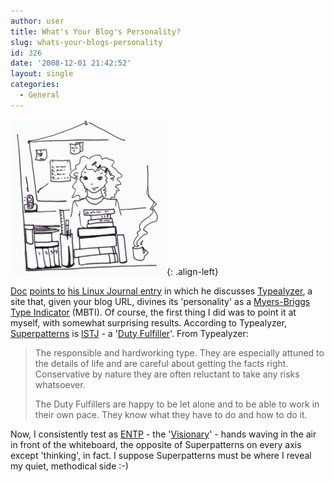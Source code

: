 ```yaml
---
author: user
title: What's Your Blog's Personality?
slug: whats-your-blogs-personality
id: 326
date: '2008-12-01 21:42:52'
layout: single
categories:
  - General
---
```


[![](images/ISTJ-250.gif)](http://www.typealyzer.com/){: .align-left}

[Doc](http://blogs.law.harvard.edu/doc/) [points to](http://blogs.law.harvard.edu/doc/2008/11/30/fun-with-personalities/) [his Linux Journal entry](http://www.linuxjournal.com/content/keeping-linux-safe-1994-0) in which he discusses [Typealyzer](http://www.typealyzer.com/), a site that, given your blog URL, divines its 'personality' as a [Myers-Briggs Type Indicator](http://en.wikipedia.org/wiki/Myers-Briggs_Type_Indicator) (MBTI). Of course, the first thing I did was to point it at myself, with somewhat surprising results. According to Typealyzer, [Superpatterns](http://blogs.sun.com/superpat/) is [ISTJ](http://en.wikipedia.org/wiki/ISTJ) - a '[Duty Fulfiller](http://www.personalitypage.com/ISTJ.html)'. From Typealyzer:

> The responsible and hardworking type. They are especially attuned to the details of life and are careful about getting the facts right. Conservative by nature they are often reluctant to take any risks whatsoever.
> 
> The Duty Fulfillers are happy to be let alone and to be able to work in their own pace. They know what they have to do and how to do it.

Now, I consistently test as [ENTP](http://en.wikipedia.org/wiki/ENTP) - the '[Visionary](http://www.personalitypage.com/ENTP.html)' - hands waving in the air in front of the whiteboard, the opposite of Superpatterns on every axis except 'thinking', in fact. I suppose Superpatterns must be where I reveal my quiet, methodical side :-)